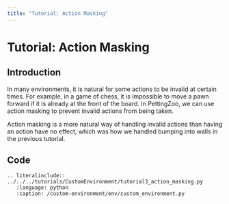 ```yaml
---
title: "Tutorial: Action Masking"
---
```


# Tutorial: Action Masking

## Introduction

In many environments, it is natural for some actions to be invalid at certain times. For example, in a game of chess, it is impossible to move a pawn forward if it is already at the front of the board. In PettingZoo, we can use action masking to prevent invalid actions from being taken.

Action masking is a more natural way of handling invalid actions than having an action have no effect, which was how we handled bumping into walls in the previous tutorial.

## Code

```{eval-rst}
.. literalinclude:: ../../../tutorials/CustomEnvironment/tutorial3_action_masking.py
   :language: python
   :caption: /custom-environment/env/custom_environment.py
```
